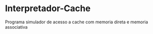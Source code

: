 # Interpretador-Cache
Programa simulador de acesso a cache com memoria direta e memoria associativa
